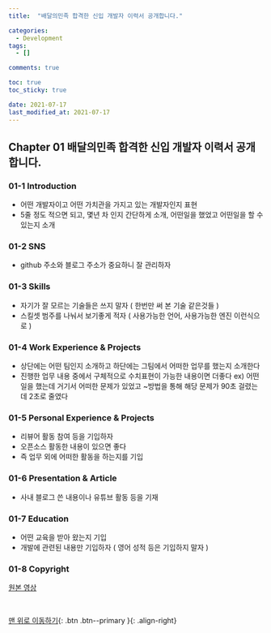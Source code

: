 ```yaml
---
title:  "배달의민족 합격한 신입 개발자 이력서 공개합니다." 

categories:
  - Development
tags:
  - []

comments: true

toc: true
toc_sticky: true

date: 2021-07-17
last_modified_at: 2021-07-17
---
```


## Chapter 01 배달의민족 합격한 신입 개발자 이력서 공개합니다.

### 01-1 Introduction
- 어떤 개발자이고 어떤 가치관을 가지고 있는 개발자인지 표현
- 5줄 정도 적으면 되고, 몇년 차 인지 간단하게 소개, 어떤일을 했었고 어떤일을 할 수 있는지 소개

### 01-2 SNS
- github 주소와 블로그 주소가 중요하니 잘 관리하자

### 01-3 Skills
- 자기가 잘 모르는 기술들은 쓰지 말자 ( 한번만 써 본 기술 같은것들 )
- 스킬셋 범주를 나눠서 보기좋게 적자 ( 사용가능한 언어, 사용가능한 엔진 이런식으로 )

### 01-4 Work Experience & Projects
- 상단에는 어떤 팀인지 소개하고 하단에는 그팀에서 어떠한 업무를 했는지 소개한다
- 진행한 업무 내용 중에서 구체적으로 수치표현이 가능한 내용이면 더좋다 ex) 어떤 일을 했는데 거기서 어떠한 문제가 있었고 ~방법을 통해 해당 문제가 90초 걸렸는데 2초로 줄였다

### 01-5 Personal Experience & Projects
- 리뷰어 활동 참여 등을 기입하자
- 오픈소스 활동한 내용이 있으면 좋다
- 즉 업무 외에 어떠한 활동을 하는지를 기입

### 01-6 Presentation & Article
- 사내 블로그 쓴 내용이나 유튜브 활동 등을 기재

### 01-7 Education
- 어떤 교육을 받아 왔는지 기입
- 개발에 관련된 내용만 기입하자 ( 영어 성적 등은 기입하지 말자 )

### 01-8 Copyright
[ 원본 영상 ](https://www.youtube.com/watch?v=Yc56NpYW1DM/)

<br>

[맨 위로 이동하기](#){: .btn .btn--primary }{: .align-right}